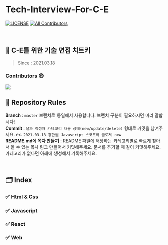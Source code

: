 # Tech-Interview-For-C-E

[![LICENSE](https://img.shields.io/dub/l/vibe-d.svg?style=flat-square)](https://github.com/C-E-handbook/tech-interview-for-C-E/blob/master/LICENSE)
[![All Contributors](https://img.shields.io/badge/all_contributors-10-orange.svg?style=flat-square)](#contributors)

<br />

## 📖 C-E를 위한 기술 면접 치트키

> Since : 2021.03.18 <br />

### Contributors 😎

<a href="https://github.com/C-E-handbook/tech-interview-for-C-E/graphs/contributors">
  <img src="https://contrib.rocks/image?repo=C-E-handbook/tech-interview-for-C-E" />
</a>

<br />

## 🚨 Repository Rules

**Branch** : `master` 브랜치로 통일해서 사용합니다. 브랜치 구분이 필요하시면 미리 말합시다! <br />
**Commit** : `날짜 작성자 카테고리 내용 상태(new/update/delete)` 형태로 커밋을 남겨주세요. ex. `2021-03-18 강한결 Javascript 스코프와 클로저 new`<br />
**README.md에 목차 만들기** : README 파일에 해당하는 카테고리별로 빠르게 찾아서 볼 수 있는 목차 링크 만들어서 커밋해주세요. 문서를 추가할 때 같이 커밋해주세요. 카테고리가 없다면 아래에 생성해서 기록해주세요.

<br />

## 🗂️ Index

### ✅ Html & Css

### ✅ Javascript

### ✅ React

### ✅ Web
